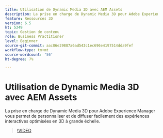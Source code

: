 ```yaml
---
title: Utilisation de Dynamic Media 3D avec AEM Assets
description: La prise en charge de Dynamic Media 3D pour Adobe Experience Manager vous permet de personnaliser et de diffuser facilement des expériences 3D interactives à l’échelle
feature: Ressources 3D
version: 6.5
kt: 5349
topic: Gestion de contenu
role: Business Practitioner
level: Beginner
source-git-commit: aac86e29887a6ad543c1ec696e4197514dda9fef
workflow-type: tm+mt
source-wordcount: '56'
ht-degree: 7%

---
```



# Utilisation de Dynamic Media 3D avec AEM Assets

La prise en charge de Dynamic Media 3D pour Adobe Experience Manager vous permet de personnaliser et de diffuser facilement des expériences interactives optimisées en 3D à grande échelle.

>[!VIDEO](https://video.tv.adobe.com/v/35156/?quality=12&learn=on)
